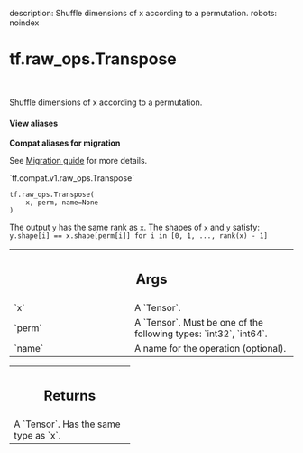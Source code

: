 description: Shuffle dimensions of x according to a permutation.
robots: noindex

# tf.raw_ops.Transpose

<!-- Insert buttons and diff -->

<table class="tfo-notebook-buttons tfo-api nocontent" align="left">

</table>



Shuffle dimensions of x according to a permutation.


<section class="expandable">
  <h4 class="showalways">View aliases</h4>
  <p>
<b>Compat aliases for migration</b>
<p>See
<a href="https://www.tensorflow.org/guide/migrate">Migration guide</a> for
more details.</p>
<p>`tf.compat.v1.raw_ops.Transpose`</p>
</p>
</section>

<pre class="devsite-click-to-copy prettyprint lang-py tfo-signature-link">
<code>tf.raw_ops.Transpose(
    x, perm, name=None
)
</code></pre>



<!-- Placeholder for "Used in" -->

The output `y` has the same rank as `x`. The shapes of `x` and `y` satisfy:
  `y.shape[i] == x.shape[perm[i]] for i in [0, 1, ..., rank(x) - 1]`

<!-- Tabular view -->
 <table class="responsive fixed orange">
<colgroup><col width="214px"><col></colgroup>
<tr><th colspan="2"><h2 class="add-link">Args</h2></th></tr>

<tr>
<td>
`x`<a id="x"></a>
</td>
<td>
A `Tensor`.
</td>
</tr><tr>
<td>
`perm`<a id="perm"></a>
</td>
<td>
A `Tensor`. Must be one of the following types: `int32`, `int64`.
</td>
</tr><tr>
<td>
`name`<a id="name"></a>
</td>
<td>
A name for the operation (optional).
</td>
</tr>
</table>



<!-- Tabular view -->
 <table class="responsive fixed orange">
<colgroup><col width="214px"><col></colgroup>
<tr><th colspan="2"><h2 class="add-link">Returns</h2></th></tr>
<tr class="alt">
<td colspan="2">
A `Tensor`. Has the same type as `x`.
</td>
</tr>

</table>

